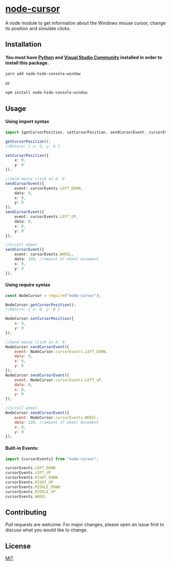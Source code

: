 # [node-cursor](https://www.npmjs.com/package/node-cursor)

A node module to get information about the Windows mouse cursor, change its position and simulate clicks.

## Installation
#### You must have [Python](https://www.python.org/) and [Visual Studio Community](https://visualstudio.microsoft.com/pt-br/) installed in order to install this package.

```bash
yarn add node-hide-console-window
```

or

```bash
npm install node-hide-console-window
```

## Usage

#### Using import syntax

```typescript
import {getCursorPosition, setCursorPosition, sendCursorEvent, cursorEvents} from "node-cursor";

getCursorPosition();
//Return: { x: 0, y: 0 }

setCursorPosition({
    x: 0,
    y: 0
});

//Send mouse click at 0, 0
sendCursorEvent({
    event: cursorEvents.LEFT_DOWN,
    data: 0,
    x: 0,
    y: 0
});
sendCursorEvent({
    event: cursorEvents.LEFT_UP,
    data: 0,
    x: 0,
    y: 0
});

//Scroll wheel
sendCursorEvent({
    event: cursorEvents.WHEEL,
    data: 120, //amount of wheel movement
    x: 0,
    y: 0
});
```

#### Using require syntax

```javascript
const NodeCursor = require("node-cursor");

NodeCursor.getCursorPosition();
//Return: { x: 0, y: 0 }

NodeCursor.setCursorPosition({
    x: 0,
    y: 0
});

//Send mouse click at 0, 0
NodeCursor.sendCursorEvent({
    event: NodeCursor.cursorEvents.LEFT_DOWN,
    data: 0,
    x: 0,
    y: 0
});
NodeCursor.sendCursorEvent({
    event: NodeCursor.cursorEvents.LEFT_UP,
    data: 0,
    x: 0,
    y: 0
});

//Scroll wheel
NodeCursor.sendCursorEvent({
    event: NodeCursor.cursorEvents.WHEEL,
    data: 120, //amount of wheel movement
    x: 0,
    y: 0
});
```

#### Built-in Events:
```typescript
import {cursorEvents} from "node-cursor";

cursorEvents.LEFT_DOWN
cursorEvents.LEFT_UP
cursorEvents.RIGHT_DOWN
cursorEvents.RIGHT_UP
cursorEvents.MIDDLE_DOWN
cursorEvents.MIDDLE_UP
cursorEvents.WHEEL
```

## Contributing

Pull requests are welcome. For major changes, please open an issue first to discuss what you would like to change.

## License

[MIT](https://choosealicense.com/licenses/mit/)